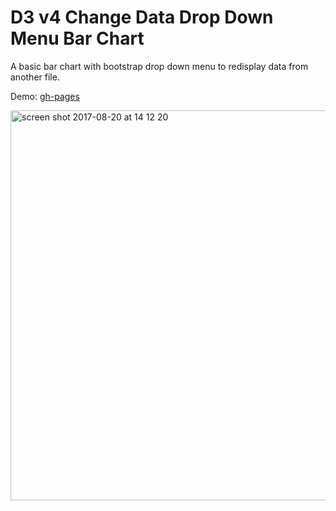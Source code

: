 # D3 v4 Change Data Drop Down Menu Bar Chart

A basic bar chart with bootstrap drop down menu to redisplay data from another file.

Demo: [gh-pages](https://shanegibney.github.io/D3-v4-Dropdown-Change-Dataset-JSON/)

<img width="624" alt="screen shot 2017-08-20 at 14 12 20" src="https://user-images.githubusercontent.com/17167992/29495194-a80fa352-85b1-11e7-9e75-042914a923d3.png">
